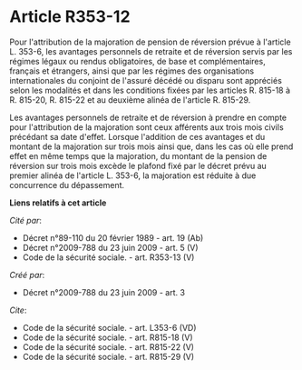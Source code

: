 # Article R353-12

Pour l'attribution de la majoration de pension de réversion prévue à l'article L. 353-6, les avantages personnels de retraite
et de réversion servis par les régimes légaux ou rendus obligatoires, de base et complémentaires, français et étrangers,
ainsi que par les régimes des organisations internationales du conjoint de l'assuré décédé ou disparu sont appréciés selon
les modalités et dans les conditions fixées par les articles R. 815-18 à R. 815-20, R. 815-22 et au deuxième alinéa de
l'article R. 815-29. 

Les avantages personnels de retraite et de réversion à prendre en compte pour l'attribution de la majoration sont ceux
afférents aux trois mois civils précédant sa date d'effet. Lorsque l'addition de ces avantages et du montant de la majoration
sur trois mois ainsi que, dans les cas où elle prend effet en même temps que la majoration, du montant de la pension de
réversion sur trois mois excède le plafond fixé par le décret prévu au premier alinéa de l'article L. 353-6, la majoration
est réduite à due concurrence du dépassement.

**Liens relatifs à cet article**

_Cité par_:

  - Décret n°89-110 du 20 février 1989 - art. 19 (Ab)
  - Décret n°2009-788 du 23 juin 2009 - art. 5 (V)
  - Code de la sécurité sociale. - art. R353-13 (V)

_Créé par_:

  - Décret n°2009-788 du 23 juin 2009 - art. 3

_Cite_:

  - Code de la sécurité sociale. - art. L353-6 (VD)
  - Code de la sécurité sociale. - art. R815-18 (V)
  - Code de la sécurité sociale. - art. R815-22 (V)
  - Code de la sécurité sociale. - art. R815-29 (V)
